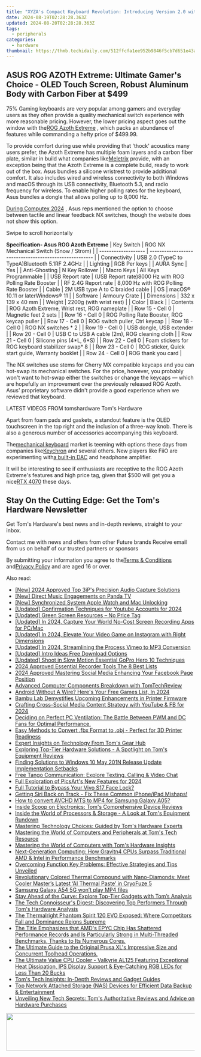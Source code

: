 ```yaml
---
title: "XYZA's Compact Keyboard Revolution: Introducing Version 2.0 with Unique 3-Key Customization and Handy Volume Control"
date: 2024-08-19T02:28:28.363Z
updated: 2024-08-20T02:28:28.363Z
tags:
  - peripherals
categories:
  - hardware
thumbnail: https://thmb.techidaily.com/512ffcfa1ee952b9846f5cb7d651e43a3e26903ab25eda358cd1badd2bb5aa9c.jpg
---
```


## ASUS ROG AZOTH Extreme: Ultimate Gamer's Choice - OLED Touch Screen, Robust Aluminum Body with Carbon Fiber at $499

75% Gaming keyboards are very popular among gamers and everyday users as they often provide a quality mechanical switch experience with more reasonable pricing. However, the lower pricing aspect goes out the window with the[ROG Azoth Extreme](https://clk.tradedoubler.com/click?p=332082&a=2384895&epi=tomshardware-us-1432520134697393829&url=https%3A%2F%2Fpress.asus.com%2Fnews%2Fpress-releases%2Fazoth-extreme-75-percent-keyboard%2F) , which packs an abundance of features while commanding a hefty price of $499.99\.

 To provide comfort during use while providing that 'thock' acoustics many users prefer, the Azoth Extreme has multiple foam layers and a carbon fiber plate, similar in build what companies like[Meletrix](https://tools.techidaily.com) provide, with an exception being that the Azoth Extreme is a complete build, ready to work out of the box. Asus bundles a silicone wristrest to provide additional comfort. It also includes wired and wireless connectivity to both Windows and macOS through its USB connectivity, Bluetooth 5.3, and radio frequency for wireless. To enable higher polling rates for the keyboard, Asus bundles a dongle that allows polling up to 8,000 Hz.

[During Computex 2024](https://tools.techidaily.com) , Asus reps mentioned the option to choose between tactile and linear feedback NX switches, though the website does not show this option.

 Swipe to scroll horizontally

__Specification- Asus ROG Azoth Extreme__
| Key Switch          | ROG NX Mechanical Switch (Snow / Strom)                |
| ------------------- | ------------------------------------------------------ |
| Connectivity        | USB 2.0 (TypeC to TypeA)Bluetooth 5.1RF 2.4GHz         |
| Lighting            | RGB Per keys                                           |
| AURA Sync           | Yes                                                    |
| Anti-Ghosting       | N Key Rollover                                         |
| Macro Keys          | All Keys Programmable                                  |
| USB Report rate     | (USB Report rate)8000 Hz with ROG Polling Rate Booster |
| RF 2.4G Report rate | 8,000 Hz with ROG Polling Rate Booster                 |
| Cable               | 2M USB type A to C braided cable                       |
| OS                  | macOS® 10.11 or laterWindows® 11                       |
| Software            | Armoury Crate                                          |
| Dimensions          | 332 x 139 x 40 mm                                      |
| Weight              | 2200g (with wrist rest)                                |
| Color               | Black                                                  |
| Contents            | ROG Azoth Extreme, Wrist rest, ROG nameplate           |
| Row 15 - Cell 0     | Magnetic feet 2 sets                                   |
| Row 16 - Cell 0     | ROG Polling Rate Booster, ROG keycap puller            |
| Row 17 - Cell 0     | ROG switch puller, Ctrl keycap                         |
| Row 18 - Cell 0     | ROG NX switches \* 2                                   |
| Row 19 - Cell 0     | USB dongle, USB extender                               |
| Row 20 - Cell 0     | USB C to USB A cable (2m), ROG cleaning cloth          |
| Row 21 - Cell 0     | Silicone pins (4\*L, 6\*S)                             |
| Row 22 - Cell 0     | Foam stickers for ROG keyboard stabilizer swap\* 8     |
| Row 23 - Cell 0     | ROG sticker, Quick start guide, Warranty booklet       |
| Row 24 - Cell 0     | ROG thank you card                                     |

 The NX switches use stems for Cherry MX compatible keycaps and you can hot-swap its mechanical switches. For the price, however, you probably won't want to hot-swap either the switches or change the keycaps — which are hopefully an improvement over the previously released ROG Azoth. Asus' proprietary software didn't provide a good experience when we reviewed that keyboard.

 LATEST VIDEOS FROM tomshardware Tom's Hardware

 Apart from foam pads and gaskets, a standout feature is the OLED touchscreen in the top right and the inclusion of a three-way knob. There is also a generous number of accessories accompanying this keyboard.

 The[mechanical keyboard](https://tools.techidaily.com) market is teeming with options these days from companies like[Keychron](https://tools.techidaily.com) and several others. New players like FiiO are experimenting with[a built-in DAC](https://tools.techidaily.com) and headphone amplifier.

 It will be interesting to see if enthusiasts are receptive to the ROG Azoth Extreme's features and high price tag, given that $500 will get you a nice[RTX 4070](https://tools.techidaily.com) these days.

## Stay On the Cutting Edge: Get the Tom's Hardware Newsletter

 Get Tom's Hardware's best news and in-depth reviews, straight to your inbox.

 Contact me with news and offers from other Future brands  Receive email from us on behalf of our trusted partners or sponsors

 By submitting your information you agree to the[Terms & Conditions](https://futureplc.com/terms-conditions/) and[Privacy Policy](https://futureplc.com/privacy-policy/) and are aged 16 or over.

<ins class="adsbygoogle"
     style="display:block"
     data-ad-format="autorelaxed"
     data-ad-client="ca-pub-7571918770474297"
     data-ad-slot="1223367746"></ins>



<ins class="adsbygoogle"
     style="display:block"
     data-ad-client="ca-pub-7571918770474297"
     data-ad-slot="8358498916"
     data-ad-format="auto"
     data-full-width-responsive="true"></ins>

<span class="atpl-alsoreadstyle">Also read:</span>
<div><ul>
<li><a href="https://visual-screen-recording.techidaily.com/new-2024-approved-top-3ips-precision-audio-capture-solutions/"><u>[New] 2024 Approved  Top 3iP's Precision Audio Capture Solutions</u></a></li>
<li><a href="https://tiktok-videos.techidaily.com/new-direct-music-engagements-on-panda-tv/"><u>[New] Direct Music Engagements on Panda TV</u></a></li>
<li><a href="https://some-approaches.techidaily.com/new-synchronized-system-apple-watch-and-mac-unlocking/"><u>[New] Synchronized System  Apple Watch and Mac Unlocking</u></a></li>
<li><a href="https://facebook-video-footage.techidaily.com/updated-confirmation-techniques-for-youtube-accounts-for-2024/"><u>[Updated] Confirmation Techniques for Youtube Accounts for 2024</u></a></li>
<li><a href="https://some-techniques.techidaily.com/updated-green-screen-resources-no-price-tag/"><u>[Updated] Green Screen Resources – No Price Tag</u></a></li>
<li><a href="https://digital-screen-recording.techidaily.com/updated-in-2024-capture-your-world-no-cost-screen-recording-apps-for-pcmac/"><u>[Updated] In 2024, Capture Your World  No-Cost Screen Recording Apps for PC/Mac</u></a></li>
<li><a href="https://instagram-clips.techidaily.com/updated-in-2024-elevate-your-video-game-on-instagram-with-right-dimensions/"><u>[Updated] In 2024, Elevate Your Video Game on Instagram with Right Dimensions</u></a></li>
<li><a href="https://vimeo-videos.techidaily.com/updated-in-2024-streamlining-the-process-vimeo-to-mp3-conversion/"><u>[Updated] In 2024, Streamlining the Process  Vimeo to MP3 Conversion</u></a></li>
<li><a href="https://extra-support.techidaily.com/updated-intro-ideas-free-download-options/"><u>[Updated] Intro Ideas  Free Download Options</u></a></li>
<li><a href="https://extra-guidance.techidaily.com/updated-shoot-in-slow-motion-essential-gopro-hero-10-techniques/"><u>[Updated] Shoot in Slow Motion  Essential GoPro Hero 10 Techniques</u></a></li>
<li><a href="https://screen-sharing-recording.techidaily.com/2024-approved-essential-recorder-tools-the-8-best-lists/"><u>2024 Approved  Essential Recorder Tools  The 8 Best Lists</u></a></li>
<li><a href="https://facebook-clips.techidaily.com/2024-approved-mastering-social-media-enhancing-your-facebook-page-position/"><u>2024 Approved  Mastering Social Media  Enhancing Your Facebook Page Position</u></a></li>
<li><a href="https://hardware-tips.techidaily.com/advanced-computer-components-breakdown-with-tomtechreview/"><u>Advanced Computer Components Breakdown with TomTechReview</u></a></li>
<li><a href="https://visual-screen-recording.techidaily.com/android-without-a-wire-heres-your-free-games-list-in-2024/"><u>Android Without A Wire? Here's Your Free Games List, In 2024</u></a></li>
<li><a href="https://hardware-tips.techidaily.com/bambu-lab-demystifies-upcoming-enhancements-in-printer-firmware/"><u>Bambu Lab Demystifies Upcoming Enhancements in Printer Firmware</u></a></li>
<li><a href="https://youtube-web.techidaily.com/ing-cross-social-media-content-strategy-with-youtube-and-fb-for-2024/"><u>Crafting Cross-Social Media Content Strategy with YouTube & FB for 2024</u></a></li>
<li><a href="https://hardware-tips.techidaily.com/1723175669337-deciding-on-perfect-pc-ventilation-the-battle-between-pwm-and-dc-fans-for-optimal-performance/"><u>Deciding on Perfect PC Ventilation: The Battle Between PWM and DC Fans for Optimal Performance.</u></a></li>
<li><a href="https://hardware-tips.techidaily.com/easy-methods-to-convert-fbx-format-to-obj-perfect-for-3d-printer-readiness/"><u>Easy Methods to Convert .fbx Format to .obj - Perfect for 3D Printer Readiness</u></a></li>
<li><a href="https://hardware-tips.techidaily.com/expert-insights-on-technology-from-toms-gear-hub/"><u>Expert Insights on Technology From Tom's Gear Hub</u></a></li>
<li><a href="https://hardware-tips.techidaily.com/exploring-top-tier-hardware-solutions-a-spotlight-on-toms-equipment-reviews/"><u>Exploring Top-Tier Hardware Solutions - A Spotlight on Tom's Equipment Reviews</u></a></li>
<li><a href="https://common-error.techidaily.com/finding-solutions-to-windows-10-may-201n-release-update-implementation-setbacks/"><u>Finding Solutions to Windows 10 May 201N Release Update Implementation Setbacks</u></a></li>
<li><a href="https://buynow-marvelous.techidaily.com/free-tango-communication-explore-texting-calling-and-video-chat/"><u>Free Tango Communication: Explore Texting, Calling & Video Chat</u></a></li>
<li><a href="https://some-techniques.techidaily.com/full-exploration-of-picsarts-new-features-for-2024/"><u>Full Exploration of PicsArt's New Features for 2024</u></a></li>
<li><a href="https://android-unlock.techidaily.com/full-tutorial-to-bypass-your-vivo-s17-face-lock-by-drfone-android/"><u>Full Tutorial to Bypass Your Vivo S17 Face Lock?</u></a></li>
<li><a href="https://fox-that.techidaily.com/getting-siri-back-on-track-fix-these-common-iphoneipad-mishaps/"><u>Getting Siri Back on Track - Fix These Common iPhone/iPad Mishaps!</u></a></li>
<li><a href="https://phone-solutions.techidaily.com/how-to-convert-avchd-mts-to-mp4-for-samsung-galaxy-a05-by-aiseesoft-video-converter-play-mts-on-android/"><u>How to convert AVCHD MTS to MP4 for Samsung Galaxy A05?</u></a></li>
<li><a href="https://hardware-tips.techidaily.com/inside-scoop-on-electronics-toms-comprehensive-device-reviews/"><u>Inside Scoop on Electronics: Tom's Comprehensive Device Reviews</u></a></li>
<li><a href="https://hardware-tips.techidaily.com/inside-the-world-of-processors-and-storage-a-look-at-toms-equipment-rundown/"><u>Inside the World of Processors & Storage - A Look at Tom's Equipment Rundown</u></a></li>
<li><a href="https://hardware-tips.techidaily.com/mastering-technology-choices-guided-by-toms-hardware-experts/"><u>Mastering Technology Choices: Guided by Tom's Hardware Experts</u></a></li>
<li><a href="https://hardware-tips.techidaily.com/mastering-the-world-of-computers-and-peripherals-at-toms-tech-resource/"><u>Mastering the World of Computers and Peripherals at Tom's Tech Resource</u></a></li>
<li><a href="https://hardware-tips.techidaily.com/mastering-the-world-of-computers-with-toms-hardware-insights/"><u>Mastering the World of Computers with Tom's Hardware Insights</u></a></li>
<li><a href="https://hardware-tips.techidaily.com/next-generation-computing-how-gravitn4-cpus-surpass-traditional-amd-and-intel-in-performance-benchmarks/"><u>Next-Generation Computing: How Gravitn4 CPUs Surpass Traditional AMD & Intel in Performance Benchmarks</u></a></li>
<li><a href="https://win-howtos.techidaily.com/overcoming-function-key-problems-effective-strategies-and-tips-unveiled/"><u>Overcoming Function Key Problems: Effective Strategies and Tips Unveiled</u></a></li>
<li><a href="https://hardware-tips.techidaily.com/revolutionary-colored-thermal-compound-with-nano-diamonds-meet-cooler-masters-latest-ai-thermal-paste-in-cryofuze-5/"><u>Revolutionary Colored Thermal Compound with Nano-Diamonds: Meet Cooler Master’s Latest ‘AI Thermal Paste’ in CryoFuze 5</u></a></li>
<li><a href="https://techidaily.com/samsung-galaxy-a54-5g-won-t-play-mp4-files-by-aiseesoft-video-converter-play-mp4-on-android/"><u>Samsung Galaxy A54 5G won’t play MP4 files</u></a></li>
<li><a href="https://hardware-tips.techidaily.com/stay-ahead-of-the-curve-explore-top-tier-gadgets-with-toms-analysis/"><u>Stay Ahead of the Curve: Explore Top-Tier Gadgets with Tom’s Analysis</u></a></li>
<li><a href="https://hardware-tips.techidaily.com/the-tech-connoisseurs-digest-discovering-top-performers-through-toms-hardware-analysis/"><u>The Tech Connoisseur's Digest: Discovering Top Performers Through Tom's Hardware Analysis</u></a></li>
<li><a href="https://hardware-tips.techidaily.com/the-thermalright-phantom-spirit-120-evo-exposed-where-competitors-fall-and-dominance-reigns-supreme/"><u>The Thermalright Phantom Spirit 120 EVO Exposed: Where Competitors Fall and Dominance Reigns Supreme</u></a></li>
<li><a href="https://hardware-tips.techidaily.com/the-title-emphasizes-that-amds-epyc-chip-has-shattered-performance-records-and-is-particularly-strong-in-multi-threaded-benchmarks-thanks-to-its-numerous-co47/"><u>The Title Emphasizes that AMD's EPYC Chip Has Shattered Performance Records and Is Particularly Strong in Multi-Threaded Benchmarks, Thanks to Its Numerous Cores.</u></a></li>
<li><a href="https://hardware-tips.techidaily.com/the-ultimate-guide-to-the-original-prusa-xls-impressive-size-and-concurrent-toolhead-operations/"><u>The Ultimate Guide to the Original Prusa XL's Impressive Size and Concurrent Toolhead Operations.</u></a></li>
<li><a href="https://hardware-tips.techidaily.com/the-ultimate-value-cpu-cooler-valkyrie-al125-featuring-exceptional-heat-dissipation-ips-display-support-and-eye-catching-rgb-leds-for-less-than-20-bucks/"><u>The Ultimate Value CPU Cooler - Valkyrie AL125 Featuring Exceptional Heat Dissipation, IPS Display Support & Eye-Catching RGB LEDs for Less Than 20 Bucks</u></a></li>
<li><a href="https://hardware-tips.techidaily.com/toms-tech-insights-in-depth-reviews-and-gadget-guides/"><u>Tom's Tech Insights: In-Depth Reviews and Gadget Guides</u></a></li>
<li><a href="https://hardware-tips.techidaily.com/top-network-attached-storage-nas-devices-for-efficient-data-backup-and-entertainment/"><u>Top Network Attached Storage (NAS) Devices for Efficient Data Backup & Entertainment</u></a></li>
<li><a href="https://hardware-tips.techidaily.com/unveiling-new-tech-secrets-toms-authoritative-reviews-and-advice-on-hardware-purchases/"><u>Unveiling New Tech Secrets: Tom's Authoritative Reviews and Advice on Hardware Purchases</u></a></li>
</ul></div>

<!-- affiliate ads begin -->
<a href="https://imp.i110150.net/c/5597632/924299/11305" target="_top" id="924299"><img src="//a.impactradius-go.com/display-ad/11305-924299" border="0" alt="" width="520" height="100"/></a>
<!-- affiliate ads end -->